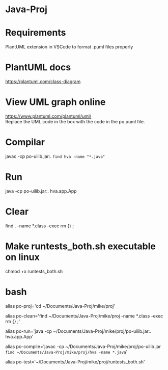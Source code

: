 # Java-Proj
# Requirements
PlantUML extension in VSCode to format .puml files properly

# PlantUML docs
https://plantuml.com/class-diagram

# View UML graph online
https://www.plantuml.com/plantuml/uml/</br>
Replace the UML code in the box with the code in the po.puml file.

# Compilar
javac -cp po-uilib.jar:. `find hva -name "*.java"`  

# Run
java -cp po-uilib.jar:. hva.app.App  

# Clear
find . -name \*.class -exec rm {} \;

# Make runtests_both.sh executable on linux
chmod +x runtests_both.sh  

# bash
alias po-proj='cd ~/Documents/Java-Proj/mike/proj'  

alias po-clean='find ~/Documents/Java-Proj/mike/proj -name \*.class -exec rm {} \;'  

alias po-run='java -cp ~/Documents/Java-Proj/mike/proj/po-uilib.jar:. hva.app.App'  

alias po-compile='javac -cp ~/Documents/Java-Proj/mike/proj/po-uilib.jar `find ~/Documents/Java-Proj/mike/proj/hva -name *.java`'  

alias po-test='~/Documents/Java-Proj/mike/proj/runtests_both.sh'  

